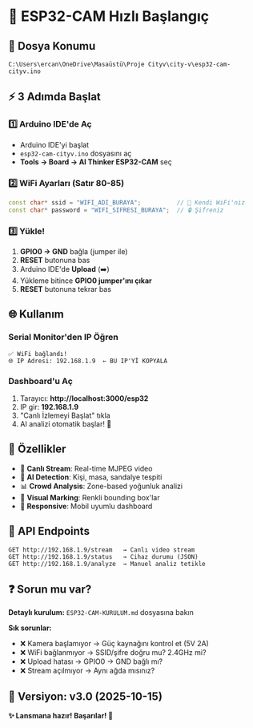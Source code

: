 # 🎥 ESP32-CAM Hızlı Başlangıç

## 📍 Dosya Konumu
```
C:\Users\ercan\OneDrive\Masaüstü\Proje Cityv\city-v\esp32-cam-cityv.ino
```

## ⚡ 3 Adımda Başlat

### 1️⃣ Arduino IDE'de Aç
- Arduino IDE'yi başlat
- `esp32-cam-cityv.ino` dosyasını aç
- **Tools → Board → AI Thinker ESP32-CAM** seç

### 2️⃣ WiFi Ayarları (Satır 80-85)
```cpp
const char* ssid = "WIFI_ADI_BURAYA";          // 📡 Kendi WiFi'niz
const char* password = "WIFI_SIFRESI_BURAYA";  // 🔒 Şifreniz
```

### 3️⃣ Yükle!
1. **GPIO0 → GND** bağla (jumper ile)
2. **RESET** butonuna bas
3. Arduino IDE'de **Upload** (➡️)
4. Yükleme bitince **GPIO0 jumper'ını çıkar**
5. **RESET** butonuna tekrar bas

## 🌐 Kullanım

### Serial Monitor'den IP Öğren
```
✅ WiFi bağlandı!
🌐 IP Adresi: 192.168.1.9  ← BU IP'Yİ KOPYALA
```

### Dashboard'u Aç
1. Tarayıcı: **http://localhost:3000/esp32**
2. IP gir: **192.168.1.9**
3. "Canlı İzlemeyi Başlat" tıkla
4. AI analizi otomatik başlar! 🤖

## 🎯 Özellikler

- 🔴 **Canlı Stream**: Real-time MJPEG video
- 🤖 **AI Detection**: Kişi, masa, sandalye tespiti
- 📊 **Crowd Analysis**: Zone-based yoğunluk analizi
- 🎨 **Visual Marking**: Renkli bounding box'lar
- 📱 **Responsive**: Mobil uyumlu dashboard

## 🔗 API Endpoints

```http
GET http://192.168.1.9/stream   → Canlı video stream
GET http://192.168.1.9/status   → Cihaz durumu (JSON)
GET http://192.168.1.9/analyze  → Manuel analiz tetikle
```

## ❓ Sorun mu var?

**Detaylı kurulum:** `ESP32-CAM-KURULUM.md` dosyasına bakın

**Sık sorunlar:**
- ❌ Kamera başlamıyor → Güç kaynağını kontrol et (5V 2A)
- ❌ WiFi bağlanmıyor → SSID/şifre doğru mu? 2.4GHz mi?
- ❌ Upload hatası → GPIO0 → GND bağlı mı?
- ❌ Stream açılmıyor → Aynı ağda mısınız?

## 📄 Versiyon: v3.0 (2025-10-15)

**✨ Lansmana hazır! Başarılar! 🚀**
